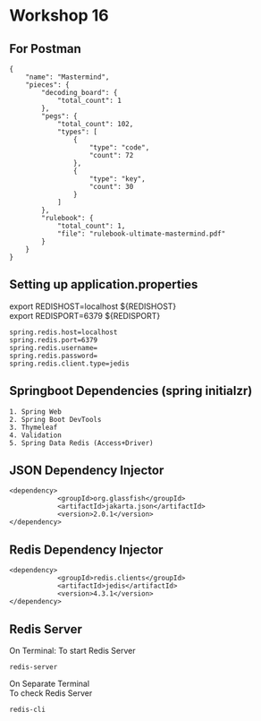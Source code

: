 # Workshop 16

## For Postman
```
{
    "name": "Mastermind",
    "pieces": {
        "decoding_board": {
            "total_count": 1
        },
        "pegs": {
            "total_count": 102,
            "types": [
                {
                    "type": "code",
                    "count": 72
                },
                {
                    "type": "key",
                    "count": 30
                }
            ]
        },
        "rulebook": {
            "total_count": 1,
            "file": "rulebook-ultimate-mastermind.pdf"
        }
    }
}
```
## Setting up application.properties
export REDISHOST=localhost ${REDISHOST} <br>
export REDISPORT=6379 ${REDISPORT}

```
spring.redis.host=localhost
spring.redis.port=6379
spring.redis.username=
spring.redis.password=
spring.redis.client.type=jedis
```

## Springboot Dependencies (spring initialzr)
```
1. Spring Web
2. Spring Boot DevTools
3. Thymeleaf
4. Validation
5. Spring Data Redis (Access+Driver)

```

## JSON Dependency Injector
```
<dependency> 
            <groupId>org.glassfish</groupId>
            <artifactId>jakarta.json</artifactId> 
            <version>2.0.1</version>
</dependency>

```
## Redis Dependency Injector
```
<dependency>
            <groupId>redis.clients</groupId>
            <artifactId>jedis</artifactId>
            <version>4.3.1</version>
</dependency>
```

## Redis Server

On Terminal: To start Redis Server 
```
redis-server
```

On Separate Terminal <br>
To check Redis Server 
```
redis-cli
```
